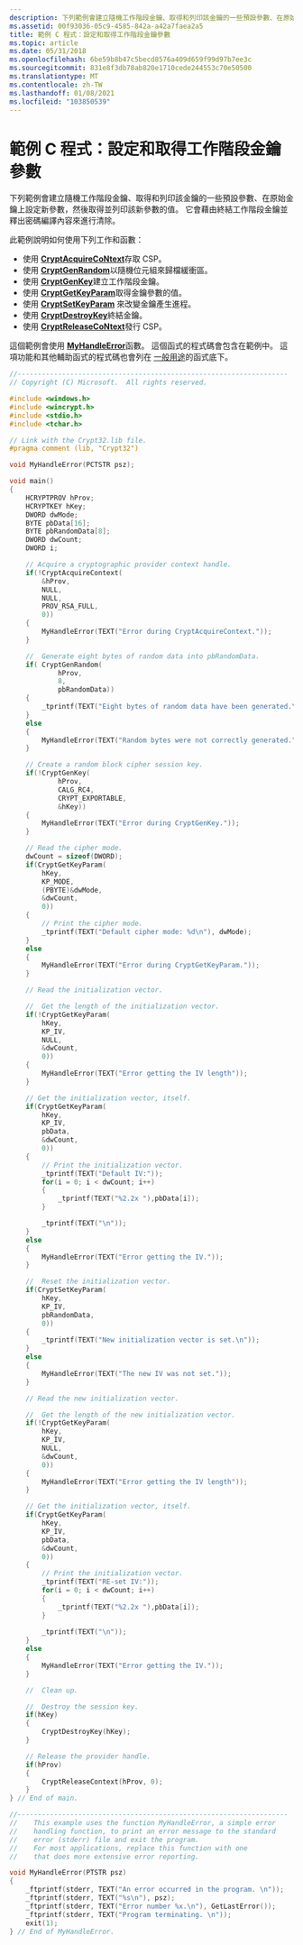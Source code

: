```yaml
---
description: 下列範例會建立隨機工作階段金鑰、取得和列印該金鑰的一些預設參數、在原始金鑰上設定新參數，然後取得並列印該新參數的值。
ms.assetid: 00f93036-05c9-4585-842a-a42a7faea2a5
title: 範例 C 程式：設定和取得工作階段金鑰參數
ms.topic: article
ms.date: 05/31/2018
ms.openlocfilehash: 6be59b8b47c5becd8576a409d659f99d97b7ee3c
ms.sourcegitcommit: 831e8f3db78ab820e1710cede244553c70e50500
ms.translationtype: MT
ms.contentlocale: zh-TW
ms.lasthandoff: 01/08/2021
ms.locfileid: "103850539"
---
```

# <a name="example-c-program-setting-and-getting-session-key-parameters"></a>範例 C 程式：設定和取得工作階段金鑰參數

下列範例會建立隨機工作階段金鑰、取得和列印該金鑰的一些預設參數、在原始金鑰上設定新參數，然後取得並列印該新參數的值。 它會藉由終結工作階段金鑰並釋出密碼編譯內容來進行清除。

此範例說明如何使用下列工作和函數：

-   使用 [**CryptAcquireCoNtext**](/windows/desktop/api/Wincrypt/nf-wincrypt-cryptacquirecontexta)存取 CSP。
-   使用 [**CryptGenRandom**](/windows/desktop/api/Wincrypt/nf-wincrypt-cryptgenrandom)以隨機位元組來歸檔緩衝區。
-   使用 [**CryptGenKey**](/windows/desktop/api/Wincrypt/nf-wincrypt-cryptgenkey)建立工作階段金鑰。
-   使用 [**CryptGetKeyParam**](/windows/desktop/api/Wincrypt/nf-wincrypt-cryptgetkeyparam)取得金鑰參數的值。
-   使用 [**CryptSetKeyParam**](/windows/desktop/api/Wincrypt/nf-wincrypt-cryptsetkeyparam) 來改變金鑰產生進程。
-   使用 [**CryptDestroyKey**](/windows/desktop/api/Wincrypt/nf-wincrypt-cryptdestroykey)終結金鑰。
-   使用 [**CryptReleaseCoNtext**](/windows/desktop/api/Wincrypt/nf-wincrypt-cryptreleasecontext)發行 CSP。

這個範例會使用 [**MyHandleError**](myhandleerror.md)函數。 這個函式的程式碼會包含在範例中。 這項功能和其他輔助函式的程式碼也會列在 [一般用途](general-purpose-functions.md)的函式底下。


```C++
//-------------------------------------------------------------------
// Copyright (C) Microsoft.  All rights reserved.

#include <windows.h>
#include <wincrypt.h>
#include <stdio.h>
#include <tchar.h>

// Link with the Crypt32.lib file.
#pragma comment (lib, "Crypt32")

void MyHandleError(PCTSTR psz);

void main()
{
    HCRYPTPROV hProv;
    HCRYPTKEY hKey;
    DWORD dwMode;
    BYTE pbData[16];
    BYTE pbRandomData[8];
    DWORD dwCount;
    DWORD i;

    // Acquire a cryptographic provider context handle.
    if(!CryptAcquireContext(
        &hProv, 
        NULL, 
        NULL, 
        PROV_RSA_FULL, 
        0)) 
    {
        MyHandleError(TEXT("Error during CryptAcquireContext."));
    }

    //  Generate eight bytes of random data into pbRandomData.
    if( CryptGenRandom(
            hProv,
            8,
            pbRandomData))
    {
        _tprintf(TEXT("Eight bytes of random data have been generated.\n"));
    }
    else
    {
        MyHandleError(TEXT("Random bytes were not correctly generated."));
    }

    // Create a random block cipher session key.
    if(!CryptGenKey(
            hProv, 
            CALG_RC4, 
            CRYPT_EXPORTABLE, 
            &hKey)) 
    {
        MyHandleError(TEXT("Error during CryptGenKey."));
    }

    // Read the cipher mode.
    dwCount = sizeof(DWORD);
    if(CryptGetKeyParam(
        hKey, 
        KP_MODE, 
        (PBYTE)&dwMode, 
        &dwCount, 
        0))
    {
        // Print the cipher mode.
        _tprintf(TEXT("Default cipher mode: %d\n"), dwMode);
    }
    else
    {
        MyHandleError(TEXT("Error during CryptGetKeyParam."));
    }

    // Read the initialization vector.

    //  Get the length of the initialization vector.
    if(!CryptGetKeyParam(
        hKey, 
        KP_IV, 
        NULL,     
        &dwCount, 
        0)) 
    {
        MyHandleError(TEXT("Error getting the IV length"));
    }

    // Get the initialization vector, itself.
    if(CryptGetKeyParam(
        hKey, 
        KP_IV, 
        pbData, 
        &dwCount, 
        0))
    {
        // Print the initialization vector.
        _tprintf(TEXT("Default IV:"));
        for(i = 0; i < dwCount; i++) 
        {
            _tprintf(TEXT("%2.2x "),pbData[i]);
        }

        _tprintf(TEXT("\n"));
    }
    else
    {
        MyHandleError(TEXT("Error getting the IV."));
    }

    //  Reset the initialization vector.
    if(CryptSetKeyParam(
        hKey,
        KP_IV,
        pbRandomData,
        0))
    {
        _tprintf(TEXT("New initialization vector is set.\n"));
    }
    else
    {
        MyHandleError(TEXT("The new IV was not set."));
    }

    // Read the new initialization vector.

    //  Get the length of the new initialization vector.
    if(!CryptGetKeyParam(
        hKey, 
        KP_IV, 
        NULL,     
        &dwCount, 
        0)) 
    {
        MyHandleError(TEXT("Error getting the IV length"));
    }

    // Get the initialization vector, itself.
    if(CryptGetKeyParam(
        hKey, 
        KP_IV, 
        pbData, 
        &dwCount, 
        0))
    {
        // Print the initialization vector.
        _tprintf(TEXT("RE-set IV:"));
        for(i = 0; i < dwCount; i++) 
        {
            _tprintf(TEXT("%2.2x "),pbData[i]);
        }
        
        _tprintf(TEXT("\n"));
    }
    else
    {
        MyHandleError(TEXT("Error getting the IV."));
    }

    //  Clean up.

    //  Destroy the session key.
    if(hKey)
    { 
        CryptDestroyKey(hKey);
    }

    // Release the provider handle.
    if(hProv)
    { 
        CryptReleaseContext(hProv, 0);
    }
} // End of main.

//-------------------------------------------------------------------
//    This example uses the function MyHandleError, a simple error
//    handling function, to print an error message to the standard  
//    error (stderr) file and exit the program. 
//    For most applications, replace this function with one 
//    that does more extensive error reporting.

void MyHandleError(PTSTR psz)
{
    _ftprintf(stderr, TEXT("An error occurred in the program. \n"));
    _ftprintf(stderr, TEXT("%s\n"), psz);
    _ftprintf(stderr, TEXT("Error number %x.\n"), GetLastError());
    _ftprintf(stderr, TEXT("Program terminating. \n"));
    exit(1);
} // End of MyHandleError.
```



 

 



